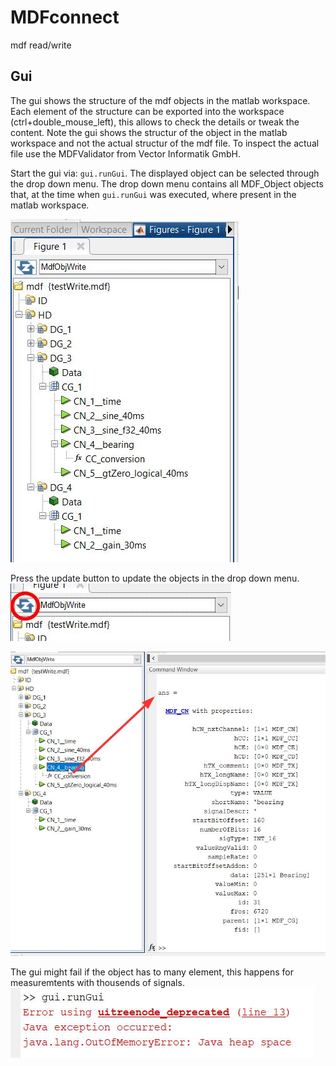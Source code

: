 # MDFconnect
mdf read/write

## Gui

The gui shows the structure of the mdf objects in the matlab workspace. 
Each element of the structure can be exported into the workspace (ctrl+double_mouse_left), this allows to check the details or tweak the content.
Note the gui shows the structur of the object in the matlab workspace and not the actual structur of the mdf file.
To inspect the actual file use the MDFValidator from Vector Informatik GmbH.
  
Start the gui via: `gui.runGui`. The displayed object can be selected through the drop down menu. The drop down menu contains all MDF_Object objects that, 
at the time when `gui.runGui` was executed, where present in the matlab workspace.
  
![gui main](/doc/guiMain.JPG "main")
  
Press the update button to update the objects in the drop down menu.
![gui update](/doc/guiUpdate.JPG "update")
  
![gui ans](/doc/guiAns.JPG "ans")
  
The gui might fail if the object has to many element, this happens for measuremtents with thousends of signals.
![gui ans](/doc/guiError.JPG "error")
